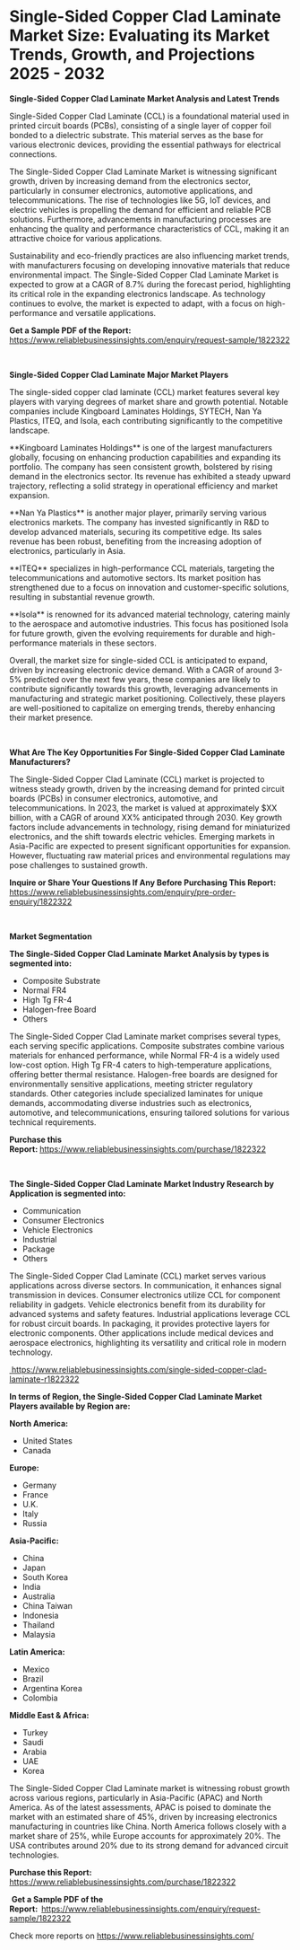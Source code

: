 <p><h1>Single-Sided Copper Clad Laminate Market Size: Evaluating its Market Trends, Growth, and Projections 2025 - 2032</h1></p><p><strong>Single-Sided Copper Clad Laminate Market Analysis and Latest Trends</strong></p>
<p><p>Single-Sided Copper Clad Laminate (CCL) is a foundational material used in printed circuit boards (PCBs), consisting of a single layer of copper foil bonded to a dielectric substrate. This material serves as the base for various electronic devices, providing the essential pathways for electrical connections.</p><p>The Single-Sided Copper Clad Laminate Market is witnessing significant growth, driven by increasing demand from the electronics sector, particularly in consumer electronics, automotive applications, and telecommunications. The rise of technologies like 5G, IoT devices, and electric vehicles is propelling the demand for efficient and reliable PCB solutions. Furthermore, advancements in manufacturing processes are enhancing the quality and performance characteristics of CCL, making it an attractive choice for various applications.</p><p>Sustainability and eco-friendly practices are also influencing market trends, with manufacturers focusing on developing innovative materials that reduce environmental impact. The Single-Sided Copper Clad Laminate Market is expected to grow at a CAGR of 8.7% during the forecast period, highlighting its critical role in the expanding electronics landscape. As technology continues to evolve, the market is expected to adapt, with a focus on high-performance and versatile applications.</p></p>
<p><strong>Get a Sample PDF of the Report:&nbsp;</strong> <a href="https://www.reliablebusinessinsights.com/enquiry/request-sample/1822322?utm_campaign=3288&utm_medium=2&utm_source=Github&utm_content=ia&utm_term=06042025&utm_id=single-sided-copper-clad-laminate">https://www.reliablebusinessinsights.com/enquiry/request-sample/1822322</a></p>
<p>&nbsp;</p>
<p><strong>Single-Sided Copper Clad Laminate Major Market Players</strong></p>
<p><p>The single-sided copper clad laminate (CCL) market features several key players with varying degrees of market share and growth potential. Notable companies include Kingboard Laminates Holdings, SYTECH, Nan Ya Plastics, ITEQ, and Isola, each contributing significantly to the competitive landscape.</p><p>**Kingboard Laminates Holdings** is one of the largest manufacturers globally, focusing on enhancing production capabilities and expanding its portfolio. The company has seen consistent growth, bolstered by rising demand in the electronics sector. Its revenue has exhibited a steady upward trajectory, reflecting a solid strategy in operational efficiency and market expansion.</p><p>**Nan Ya Plastics** is another major player, primarily serving various electronics markets. The company has invested significantly in R&D to develop advanced materials, securing its competitive edge. Its sales revenue has been robust, benefiting from the increasing adoption of electronics, particularly in Asia.</p><p>**ITEQ** specializes in high-performance CCL materials, targeting the telecommunications and automotive sectors. Its market position has strengthened due to a focus on innovation and customer-specific solutions, resulting in substantial revenue growth.</p><p>**Isola** is renowned for its advanced material technology, catering mainly to the aerospace and automotive industries. This focus has positioned Isola for future growth, given the evolving requirements for durable and high-performance materials in these sectors.</p><p>Overall, the market size for single-sided CCL is anticipated to expand, driven by increasing electronic device demand. With a CAGR of around 3-5% predicted over the next few years, these companies are likely to contribute significantly towards this growth, leveraging advancements in manufacturing and strategic market positioning. Collectively, these players are well-positioned to capitalize on emerging trends, thereby enhancing their market presence.</p></p>
<p>&nbsp;</p>
<p><strong>What Are The Key Opportunities For Single-Sided Copper Clad Laminate Manufacturers?</strong></p>
<p><p>The Single-Sided Copper Clad Laminate (CCL) market is projected to witness steady growth, driven by the increasing demand for printed circuit boards (PCBs) in consumer electronics, automotive, and telecommunications. In 2023, the market is valued at approximately $XX billion, with a CAGR of around XX% anticipated through 2030. Key growth factors include advancements in technology, rising demand for miniaturized electronics, and the shift towards electric vehicles. Emerging markets in Asia-Pacific are expected to present significant opportunities for expansion. However, fluctuating raw material prices and environmental regulations may pose challenges to sustained growth.</p></p>
<p><strong>Inquire or Share Your Questions If Any Before Purchasing This Report:</strong> <a href="https://www.reliablebusinessinsights.com/enquiry/pre-order-enquiry/1822322?utm_campaign=3288&utm_medium=2&utm_source=Github&utm_content=ia&utm_term=06042025&utm_id=single-sided-copper-clad-laminate">https://www.reliablebusinessinsights.com/enquiry/pre-order-enquiry/1822322</a></p>
<p>&nbsp;</p>
<p><strong>Market Segmentation</strong></p>
<p><strong>The Single-Sided Copper Clad Laminate Market Analysis by types is segmented into:</strong></p>
<p><ul><li>Composite Substrate</li><li>Normal FR4</li><li>High Tg FR-4</li><li>Halogen-free Board</li><li>Others</li></ul></p>
<p><p>The Single-Sided Copper Clad Laminate market comprises several types, each serving specific applications. Composite substrates combine various materials for enhanced performance, while Normal FR-4 is a widely used low-cost option. High Tg FR-4 caters to high-temperature applications, offering better thermal resistance. Halogen-free boards are designed for environmentally sensitive applications, meeting stricter regulatory standards. Other categories include specialized laminates for unique demands, accommodating diverse industries such as electronics, automotive, and telecommunications, ensuring tailored solutions for various technical requirements.</p></p>
<p><strong>Purchase this Report:&nbsp;</strong><a href="https://www.reliablebusinessinsights.com/purchase/1822322?utm_campaign=3288&utm_medium=2&utm_source=Github&utm_content=ia&utm_term=06042025&utm_id=single-sided-copper-clad-laminate">https://www.reliablebusinessinsights.com/purchase/1822322</a></p>
<p>&nbsp;</p>
<p><strong>The Single-Sided Copper Clad Laminate Market Industry Research by Application is segmented into:</strong></p>
<p><ul><li>Communication</li><li>Consumer Electronics</li><li>Vehicle Electronics</li><li>Industrial</li><li>Package</li><li>Others</li></ul></p>
<p><p>The Single-Sided Copper Clad Laminate (CCL) market serves various applications across diverse sectors. In communication, it enhances signal transmission in devices. Consumer electronics utilize CCL for component reliability in gadgets. Vehicle electronics benefit from its durability for advanced systems and safety features. Industrial applications leverage CCL for robust circuit boards. In packaging, it provides protective layers for electronic components. Other applications include medical devices and aerospace electronics, highlighting its versatility and critical role in modern technology.</p></p>
<p><a href="https://www.reliablebusinessinsights.com/single-sided-copper-clad-laminate-r1822322?utm_campaign=3288&utm_medium=2&utm_source=Github&utm_content=ia&utm_term=06042025&utm_id=single-sided-copper-clad-laminate">&nbsp;https://www.reliablebusinessinsights.com/single-sided-copper-clad-laminate-r1822322</a></p>
<p><strong>In terms of Region, the Single-Sided Copper Clad Laminate Market Players available by Region are:</strong></p>
<p>
    <p> <strong> North America: </strong>
        <ul>
            <li>United States</li>
            <li>Canada</li>
        </ul>
        </p> 
    <p> <strong> Europe: </strong>
        <ul>
            <li>Germany</li>
            <li>France</li>
            <li>U.K.</li>
            <li>Italy</li>
            <li>Russia</li>
        </ul>
        </p> 
    <p> <strong> Asia-Pacific: </strong>
        <ul>
            <li>China</li>
            <li>Japan</li>
            <li>South Korea</li>
            <li>India</li>
            <li>Australia</li>
            <li>China Taiwan</li>
            <li>Indonesia</li>
            <li>Thailand</li>
            <li>Malaysia</li>
        </ul>
        </p> 
    <p> <strong> Latin America: </strong>
        <ul>
            <li>Mexico</li>
            <li>Brazil</li>
            <li>Argentina Korea</li>
            <li>Colombia</li>
        </ul>
        </p> 
    <p> <strong> Middle East & Africa: </strong>
        <ul>
            <li>Turkey</li>
            <li>Saudi</li>
            <li>Arabia</li>
            <li>UAE</li>
            <li>Korea</li>
        </ul>
    </p>
    </p>
<p><p>The Single-Sided Copper Clad Laminate market is witnessing robust growth across various regions, particularly in Asia-Pacific (APAC) and North America. As of the latest assessments, APAC is poised to dominate the market with an estimated share of 45%, driven by increasing electronics manufacturing in countries like China. North America follows closely with a market share of 25%, while Europe accounts for approximately 20%. The USA contributes around 20% due to its strong demand for advanced circuit technologies.</p></p>
<p><strong>Purchase this Report: </strong><a href="https://www.reliablebusinessinsights.com/purchase/1822322?utm_campaign=3288&utm_medium=2&utm_source=Github&utm_content=ia&utm_term=06042025&utm_id=single-sided-copper-clad-laminate">https://www.reliablebusinessinsights.com/purchase/1822322</a></p>
<p>&nbsp;<strong>Get a Sample PDF of the Report:&nbsp;&nbsp;</strong><a href="https://www.reliablebusinessinsights.com/enquiry/request-sample/1822322?utm_campaign=3288&utm_medium=2&utm_source=Github&utm_content=ia&utm_term=06042025&utm_id=single-sided-copper-clad-laminate">https://www.reliablebusinessinsights.com/enquiry/request-sample/1822322</a></p>
<p><strong></strong></p>
<p>Check more reports on <a href="https://www.reliablebusinessinsights.com/?utm_campaign=3288&utm_medium=2&utm_source=Github&utm_content=ia&utm_term=06042025&utm_id=single-sided-copper-clad-laminate">https://www.reliablebusinessinsights.com/</a></p>
